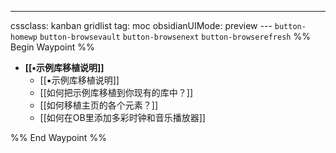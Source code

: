 ---
cssclass: kanban gridlist
tag: moc
obsidianUIMode: preview
--- `button-homewp`  `button-browsevault`  `button-browsenext` `button-browserefresh` 
%% Begin Waypoint %%
- **[[▪示例库移植说明]]**
	- [[▪示例库移植说明]]
	- [[如何把示例库移植到你现有的库中？]]
	- [[如何移植主页的各个元素？]]
	- [[如何在OB里添加多彩时钟和音乐播放器]]

%% End Waypoint %%
